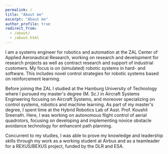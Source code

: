 ```yaml
---
permalink: /
title: "About me"
excerpt: "About me"
author_profile: true
redirect_from:
  - /about/
  - /about.html
---
```


I am a systems engineer for robotics and automation at the ZAL Center of Applied Aeronautical Research, working on research and development for research projects as well as contract research and support of industrial customers. My focus is on (simulated) robotic systems in hard- and software. This includes novel control strategies for robotic systems based on reinforcement learning.

Before joining the ZAL I studied at the Hamburg University of Technology where I pursued my master's degree (M. Sc.) in Aircraft Systems Engineering focusing on Aircraft Systems, and moreover specializing on control systems, robotics and machine learning. As part of my master's degree, I spent time at the Hybrid Robotics Lab of Asst. Prof. Koushil Sreenath. Here, I was working on autonomous flight control of aerial quadrotors, focusing on developing and implementing novice obstacle avoidance technology for enhancent path planning.

Concurrent to my studies, I was able to prove my knowledge and leadership skills through my work as a working student at Airbus and as a teamleader for a REXUS/BEXUS project, funded by the DLR and ESA.